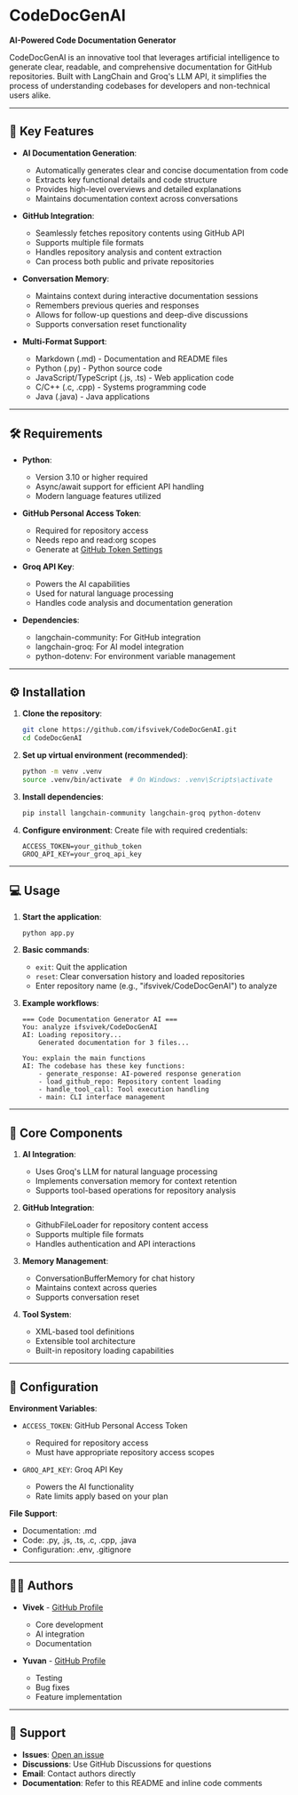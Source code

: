 # CodeDocGenAI

**AI-Powered Code Documentation Generator**

CodeDocGenAI is an innovative tool that leverages artificial intelligence to generate clear, readable, and comprehensive documentation for GitHub repositories. Built with LangChain and Groq's LLM API, it simplifies the process of understanding codebases for developers and non-technical users alike.

---

## 🚀 Key Features

-   **AI Documentation Generation**:

    -   Automatically generates clear and concise documentation from code
    -   Extracts key functional details and code structure
    -   Provides high-level overviews and detailed explanations
    -   Maintains documentation context across conversations

-   **GitHub Integration**:

    -   Seamlessly fetches repository contents using GitHub API
    -   Supports multiple file formats
    -   Handles repository analysis and content extraction
    -   Can process both public and private repositories

-   **Conversation Memory**:

    -   Maintains context during interactive documentation sessions
    -   Remembers previous queries and responses
    -   Allows for follow-up questions and deep-dive discussions
    -   Supports conversation reset functionality

-   **Multi-Format Support**:
    -   Markdown (.md) - Documentation and README files
    -   Python (.py) - Python source code
    -   JavaScript/TypeScript (.js, .ts) - Web application code
    -   C/C++ (.c, .cpp) - Systems programming code
    -   Java (.java) - Java applications

---

## 🛠️ Requirements

-   **Python**:

    -   Version 3.10 or higher required
    -   Async/await support for efficient API handling
    -   Modern language features utilized

-   **GitHub Personal Access Token**:

    -   Required for repository access
    -   Needs repo and read:org scopes
    -   Generate at [GitHub Token Settings](https://github.com/settings/tokens?type=beta)

-   **Groq API Key**:

    -   Powers the AI capabilities
    -   Used for natural language processing
    -   Handles code analysis and documentation generation

-   **Dependencies**:
    -   langchain-community: For GitHub integration
    -   langchain-groq: For AI model integration
    -   python-dotenv: For environment variable management

---

## ⚙️ Installation

1. **Clone the repository**:

    ```bash
    git clone https://github.com/ifsvivek/CodeDocGenAI.git
    cd CodeDocGenAI
    ```

2. **Set up virtual environment (recommended)**:

    ```bash
    python -m venv .venv
    source .venv/bin/activate  # On Windows: .venv\Scripts\activate
    ```

3. **Install dependencies**:

    ```bash
    pip install langchain-community langchain-groq python-dotenv
    ```

4. **Configure environment**:
   Create file with required credentials:
    ```
    ACCESS_TOKEN=your_github_token
    GROQ_API_KEY=your_groq_api_key
    ```

---

## 💻 Usage

1. **Start the application**:

    ```bash
    python app.py
    ```

2. **Basic commands**:

    - `exit`: Quit the application
    - `reset`: Clear conversation history and loaded repositories
    - Enter repository name (e.g., "ifsvivek/CodeDocGenAI") to analyze

3. **Example workflows**:

    ```
    === Code Documentation Generator AI ===
    You: analyze ifsvivek/CodeDocGenAI
    AI: Loading repository...
        Generated documentation for 3 files...

    You: explain the main functions
    AI: The codebase has these key functions:
        - generate_response: AI-powered response generation
        - load_github_repo: Repository content loading
        - handle_tool_call: Tool execution handling
        - main: CLI interface management
    ```

---

## 🧰 Core Components

1. **AI Integration**:

    - Uses Groq's LLM for natural language processing
    - Implements conversation memory for context retention
    - Supports tool-based operations for repository analysis

2. **GitHub Integration**:

    - GithubFileLoader for repository content access
    - Supports multiple file formats
    - Handles authentication and API interactions

3. **Memory Management**:

    - ConversationBufferMemory for chat history
    - Maintains context across queries
    - Supports conversation reset

4. **Tool System**:
    - XML-based tool definitions
    - Extensible tool architecture
    - Built-in repository loading capabilities

---

## 🔧 Configuration

**Environment Variables**:

-   `ACCESS_TOKEN`: GitHub Personal Access Token

    -   Required for repository access
    -   Must have appropriate repository access scopes

-   `GROQ_API_KEY`: Groq API Key
    -   Powers the AI functionality
    -   Rate limits apply based on your plan

**File Support**:

-   Documentation: .md
-   Code: .py, .js, .ts, .c, .cpp, .java
-   Configuration: .env, .gitignore

---

## 🧑‍💻 Authors

-   **Vivek** - [GitHub Profile](https://github.com/ifsvivek)

    -   Core development
    -   AI integration
    -   Documentation

-   **Yuvan** - [GitHub Profile](https://github.com/yuvan0309)
    -   Testing
    -   Bug fixes
    -   Feature implementation

---

## 💬 Support

-   **Issues**: [Open an issue](https://github.com/ifsvivek/CodeDocGenAI/issues)
-   **Discussions**: Use GitHub Discussions for questions
-   **Email**: Contact authors directly
-   **Documentation**: Refer to this README and inline code comments
